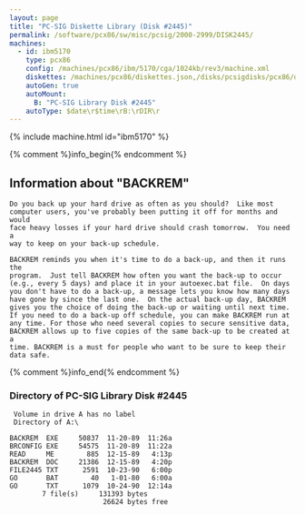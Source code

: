 ```yaml
---
layout: page
title: "PC-SIG Diskette Library (Disk #2445)"
permalink: /software/pcx86/sw/misc/pcsig/2000-2999/DISK2445/
machines:
  - id: ibm5170
    type: pcx86
    config: /machines/pcx86/ibm/5170/cga/1024kb/rev3/machine.xml
    diskettes: /machines/pcx86/diskettes.json,/disks/pcsigdisks/pcx86/diskettes.json
    autoGen: true
    autoMount:
      B: "PC-SIG Library Disk #2445"
    autoType: $date\r$time\rB:\rDIR\r
---
```


{% include machine.html id="ibm5170" %}

{% comment %}info_begin{% endcomment %}

## Information about "BACKREM"

    Do you back up your hard drive as often as you should?  Like most
    computer users, you've probably been putting it off for months and would
    face heavy losses if your hard drive should crash tomorrow.  You need a
    way to keep on your back-up schedule.
    
    BACKREM reminds you when it's time to do a back-up, and then it runs the
    program.  Just tell BACKREM how often you want the back-up to occur
    (e.g., every 5 days) and place it in your autoexec.bat file.  On days
    you don't have to do a back-up, a message lets you know how many days
    have gone by since the last one.  On the actual back-up day, BACKREM
    gives you the choice of doing the back-up or waiting until next time.
    If you need to do a back-up off schedule, you can make BACKREM run at
    any time. For those who need several copies to secure sensitive data,
    BACKREM allows up to five copies of the same back-up to be created at a
    time. BACKREM is a must for people who want to be sure to keep their
    data safe.
{% comment %}info_end{% endcomment %}


### Directory of PC-SIG Library Disk #2445

     Volume in drive A has no label
     Directory of A:\

    BACKREM  EXE     50837  11-20-89  11:26a
    BRCONFIG EXE     54575  11-20-89  11:22a
    READ     ME        885  12-15-89   4:13p
    BACKREM  DOC     21386  12-15-89   4:20p
    FILE2445 TXT      2591  10-23-90   6:00p
    GO       BAT        40   1-01-80   6:00a
    GO       TXT      1079  10-24-90  12:14a
            7 file(s)     131393 bytes
                           26624 bytes free

